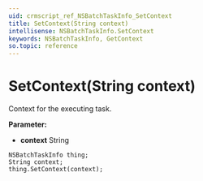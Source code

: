 ```yaml
---
uid: crmscript_ref_NSBatchTaskInfo_SetContext
title: SetContext(String context)
intellisense: NSBatchTaskInfo.SetContext
keywords: NSBatchTaskInfo, GetContext
so.topic: reference
---
```


# SetContext(String context)

Context for the executing task.

**Parameter:** 
* **context** String

```crmscript
NSBatchTaskInfo thing;
String context;
thing.SetContext(context);
```


